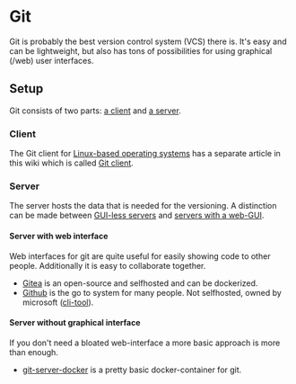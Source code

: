 # Git

Git is probably the best version control system (VCS) there is.
It's easy and can be lightweight, but also has tons of possibilities for using graphical (/web) user interfaces.

## Setup

Git consists of two parts: [a client](#client) and [a server](#server).

### Client

The Git client for [Linux-based operating systems](/wiki/linux.md) has a
separate article in this wiki which is called
[Git client](/wiki/linux/git_\(client\).md).

### Server

The server hosts the data that is needed for the versioning.
A distinction can be made between
[GUI-less servers](#server-without-graphical-interface) and
[servers with a web-GUI](#server-with-web-interface).

#### Server with web interface

Web interfaces for git are quite useful for easily showing code to other people.
Additionally it is easy to collaborate together.

- [Gitea](gitea.md) is an open-source and selfhosted and can be dockerized.
- [Github](https://github.com) is the go to system for many people. Not
  selfhosted, owned by microsoft ([cli-tool](https://github.com/github/hub)).

#### Server without graphical interface

If you don't need a bloated web-interface a more basic approach is more than enough.

- [git-server-docker](./docker/jkarlos_-_git-server-docker.md) is a pretty
  basic docker-container for git.
